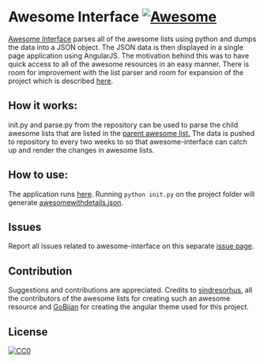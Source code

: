 # Awesome Interface [![Awesome](https://cdn.rawgit.com/sindresorhus/awesome/d7305f38d29fed78fa85652e3a63e154dd8e8829/media/badge.svg)](https://github.com/sindresorhus/awesome)

[Awesome Interface](https://ankitgyawali.github.io/awesome-interface) parses all of the awesome lists using python and dumps the data into a JSON object. The JSON data is then displayed in a single page application using AngularJS. The motivation behind this was to have quick access to all of the awesome resources in an easy manner. There is room for improvement with the list parser and room for expansion of the project which is described [here](https://ankitgyawali.github.io/awesome-interface/#/about).

## How it works:
init.py and parse.py from the repository can be used to parse the child awesome lists that are listed  in the [parent awesome list.](https://github.com/sindresorhus/awesome)
The data is pushed to repository to every two weeks to so that awesome-interface can catch up and render the changes in awesome lists.

## How to use:
The application runs [here](https://ankitgyawali.github.io/awesome-interface). Running 
```python init.py``` on the project folder will generate [awesomewithdetails.json](https://github.com/ankitgyawali/awesome-interface/blob/master/awesomewithdetails.json).

## Issues
Report all issues related to awesome-interface on this separate <a href="https://github.com/ankitgyawali/awesome-interface/issues" target="_blank">issue page</a>.

## Contribution
Suggestions and contributions are appreciated. Credits to [sindresorhus](https://github.com/sindresorhus/awesome), all the contributors of the awesome lists for creating such an awesome resource and [GoBijan](https://github.com/GoBijan/maverix) for creating the angular theme used for this project.

## License

[![CC0](http://mirrors.creativecommons.org/presskit/buttons/88x31/svg/cc-zero.svg)](https://creativecommons.org/publicdomain/zero/1.0/)
